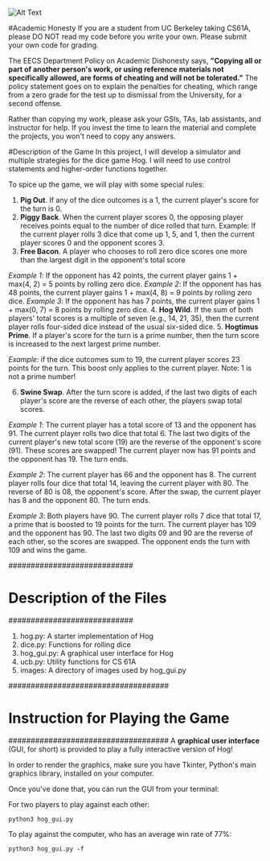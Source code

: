![Alt Text](http://inst.eecs.berkeley.edu/~cs61a/fa15/proj/hog/images/die5.gif)

#Academic Honesty
If you are a student from UC Berkeley taking CS61A, please DO NOT read my code before you write your own.
Please submit your own code for grading.

The EECS Department Policy on Academic Dishonesty says, **"Copying all or part of another person's work, or using reference materials not specifically allowed, are forms of cheating and will not be tolerated."** 
The policy statement goes on to explain the penalties for cheating, which range from a zero grade for the test up to dismissal from the University, for a second offense.

Rather than copying my work, please ask your GSIs, TAs, lab assistants, and instructor for help. 
If you invest the time to learn the material and complete the projects, you won't need to copy any answers.

#Description of the Game
In this project, I will develop a simulator and multiple strategies for the dice game Hog. 
I will need to use control statements and higher-order functions together.

To spice up the game, we will play with some special rules:

1. **Pig Out**. If any of the dice outcomes is a 1, the current player's score for the turn is 0.
2. **Piggy Back**. When the current player scores 0, the opposing player receives points equal to the number of dice rolled that turn.
Example: If the current player rolls 3 dice that come up 1, 5, and 1, then the current player scores 0 and the opponent scores 3.
3. **Free Bacon**. A player who chooses to roll zero dice scores one more than the largest digit in the opponent's total score
  
  *Example 1*: If the opponent has 42 points, the current player gains 1 + max(4, 2) = 5 points by rolling zero dice.
  *Example 2*: If the opponent has has 48 points, the current player gains 1 + max(4, 8) = 9 points by rolling zero dice.
  *Example 3*: If the opponent has has 7 points, the current player gains 1 + max(0, 7) = 8 points by rolling zero dice.
4. **Hog Wild**. If the sum of both players' total scores is a multiple of seven (e.g., 14, 21, 35), then the current player rolls four-sided dice instead of the usual six-sided dice.
5. **Hogtimus Prime**. If a player's score for the turn is a prime number, then the turn score is increased to the next largest prime number. 

  *Example*: if the dice outcomes sum to 19, the current player scores 23 points for the turn. This boost only applies to the current player. Note: 1 is not a prime number!
  
6. **Swine Swap**. After the turn score is added, if the last two digits of each player's score are the reverse of each other, the players swap total scores.

  *Example 1*: The current player has a total score of 13 and the opponent has 91. The current player rolls two dice that total 6. The last two digits of the current player's new total score (19) are the reverse of the opponent's score (91). These scores are swapped! The current player now has 91 points and the opponent has 19. The turn ends.
  
  *Example 2*: The current player has 66 and the opponent has 8. The current player rolls four dice that total 14, leaving the current player with 80. The reverse of 80 is 08, the opponent's score. After the swap, the current player has 8 and the opponent 80. The turn ends.
  
  *Example 3*: Both players have 90. The current player rolls 7 dice that total 17, a prime that is boosted to 19 points for the turn. The current player has 109 and the opponent has 90. The last two digits 09 and 90 are the reverse of each other, so the scores are swapped. The opponent ends the turn with 109 and wins the game.

############################
# Description of the Files #
############################

1. hog.py: A starter implementation of Hog
2. dice.py: Functions for rolling dice
3. hog_gui.py: A graphical user interface for Hog
4. ucb.py: Utility functions for CS 61A
5. images: A directory of images used by hog_gui.py

####################################
# Instruction for Playing the Game #
####################################
A **graphical user interface** (GUI, for short) is provided to play a fully interactive version of Hog!

In order to render the graphics, make sure you have Tkinter, Python's main graphics library, installed on your computer. 

Once you've done that, you can run the GUI from your terminal:

For two players to play against each other:
```
python3 hog_gui.py
```

To play against the computer, who has an average win rate of 77%:
```
python3 hog_gui.py -f
```
